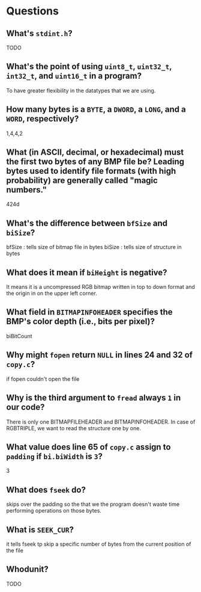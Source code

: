 # Questions

## What's `stdint.h`?

TODO

## What's the point of using `uint8_t`, `uint32_t`, `int32_t`, and `uint16_t` in a program?

To have greater flexibility in the datatypes that we are using.

## How many bytes is a `BYTE`, a `DWORD`, a `LONG`, and a `WORD`, respectively?

1,4,4,2

## What (in ASCII, decimal, or hexadecimal) must the first two bytes of any BMP file be? Leading bytes used to identify file formats (with high probability) are generally called "magic numbers."

424d

## What's the difference between `bfSize` and `biSize`?

bfSize : tells size of bitmap file in bytes
biSize : tells size of structure in bytes

## What does it mean if `biHeight` is negative?

It means it is a uncompressed RGB bitmap written in top to down format and the origin in on the upper left corner.

## What field in `BITMAPINFOHEADER` specifies the BMP's color depth (i.e., bits per pixel)?

biBitCount

## Why might `fopen` return `NULL` in lines 24 and 32 of `copy.c`?

if fopen couldn't open the file

## Why is the third argument to `fread` always `1` in our code?

There is only one BITMAPFILEHEADER and BITMAPINFOHEADER. In case of RGBTRIPLE, we want to read the structure one by one.

## What value does line 65 of `copy.c` assign to `padding` if `bi.biWidth` is `3`?

3

## What does `fseek` do?

skips over the padding so the that we the program doesn't waste time performing operations on those bytes.

## What is `SEEK_CUR`?

it tells fseek tp skip a specific number of bytes from the current position of the file

## Whodunit?

TODO
